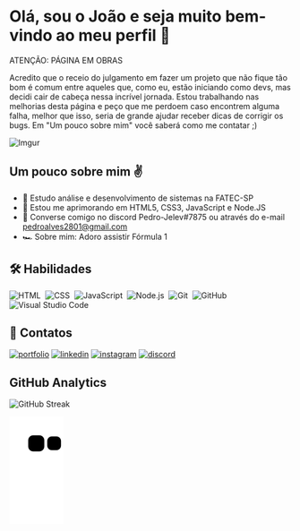
# Olá, sou o João e seja muito bem-vindo ao meu perfil 🎷

ATENÇÃO: PÁGINA EM OBRAS

Acredito que o receio do julgamento em fazer um projeto que não fique tão bom é comum entre aqueles que, como eu, estão iniciando como devs, mas decidi cair de cabeça nessa incrível jornada. Estou trabalhando nas melhorias desta página e peço que me perdoem caso encontrem alguma falha, melhor que isso, seria de grande ajudar receber dicas de corrigir os bugs. Em "Um pouco sobre mim" você saberá como me contatar ;)

![Imgur](https://www.institutomix.com.br/wp-content/uploads/2019/04/mestre-de-obras-01.png)

## Um pouco sobre mim ✌️

- 📖 Estudo análise e desenvolvimento de sistemas na FATEC-SP
- 🚀 Estou me aprimorando em HTML5, CSS3, JavaScript e Node.JS
- 🔗 Converse comigo no discord Pedro-Jelev#7875 ou através do e-mail pedroalves2801@gmail.com
- 🏎️ Sobre mim: Adoro assistir Fórmula 1

## 🛠 Habilidades
![HTML](https://img.shields.io/badge/-HTML-05122A?style=flat&logo=HTML5)&nbsp;
![CSS](https://img.shields.io/badge/-CSS-05122A?style=flat&logo=CSS3&logoColor=1572B6)&nbsp;
![JavaScript](https://img.shields.io/badge/-JavaScript-05122A?style=flat&logo=javascript)&nbsp;
![Node.js](https://img.shields.io/badge/-Node.js-05122A?style=flat&logo=node.js)&nbsp;
![Git](https://img.shields.io/badge/-Git-05122A?style=flat&logo=git)&nbsp;
![GitHub](https://img.shields.io/badge/-GitHub-05122A?style=flat&logo=github)&nbsp;
![Visual Studio Code](https://img.shields.io/badge/-Visual%20Studio%20Code-05122A?style=flat&logo=visual-studio-code&logoColor=007ACC)&nbsp;
## 🔗 Contatos
[![portfolio](https://img.shields.io/badge/my_portfolio-000?style=for-the-badge&logo=ko-fi&logoColor=white)](https://pedro-jelev.github.io/Pedro-Jelev/)
[![linkedin](https://img.shields.io/badge/linkedin-0A66C2?style=for-the-badge&logo=linkedin&logoColor=white)](https://www.linkedin.com/in/joao-pedro-jelev)
[![instagram](https://img.shields.io/badge/instagram-E4405F?style=for-the-badge&logo=instagram&logoColor=white)](https://instagram.com/pedro_jelev)
[![discord](https://img.shields.io/badge/discord-7289DA?style=for-the-badge&logo=discord&logoColor=white)](https://discordapp.com/users/Pedro-Jelev#7875)

## GitHub Analytics

![GitHub Streak](http://github-readme-streak-stats.herokuapp.com?user=Pedro-Jelev&theme=radical&locale=pt-br)

![snake gif](https://github.com/Pedro-Jelev/Pedro-Jelev/blob/output/github-contribution-grid-snake.svg)
